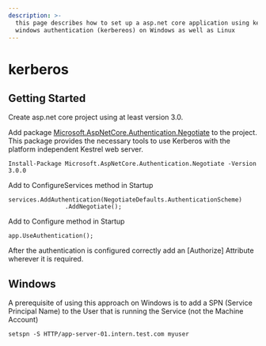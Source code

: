 ```yaml
---
description: >-
  this page describes how to set up a asp.net core application using kestrel and
  windows authentication (kerbereos) on Windows as well as Linux
---
```


# kerberos

## Getting Started

Create asp.net core project using at least version 3.0. 

Add package [Microsoft.AspNetCore.Authentication.Negotiate](https://www.nuget.org/packages/Microsoft.AspNetCore.Authentication.Negotiate) to the project. This package provides the necessary tools to use Kerberos with the platform independent Kestrel web server.

```aspnet
Install-Package Microsoft.AspNetCore.Authentication.Negotiate -Version 3.0.0
```

Add to ConfigureServices method in Startup

```aspnet
services.AddAuthentication(NegotiateDefaults.AuthenticationScheme)
                .AddNegotiate();
```

Add to Configure method in Startup

```aspnet
app.UseAuthentication();
```

After the authentication is configured correctly add an \[Authorize\] Attribute wherever it is required.

## Windows

A prerequisite of using this approach on Windows is to add a SPN \(Service Principal Name\) to the User that is running the Service \(not the Machine Account\)

```
setspn -S HTTP/app-server-01.intern.test.com myuser
```



